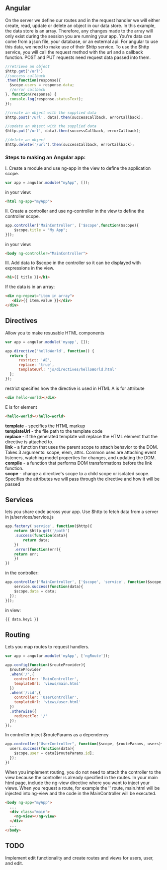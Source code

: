 ## Angular

On the server we define our routes and in the request 
handler we will either create, read, update or delete
an object in our data store.  In this example, the 
data store is an array.  Therefore, any changes made to
the array will only exist during the session you are
running your app. You're data can come from a json file,
your database, or an external api.  For angular to use 
this data, we need to make use of their $http service. 
To use the $http service, you will call the request method
with the url and a callback function. POST and PUT requests
need request data passed into them. 

```js
//retrieve an object
$http.get('/url')
//success callback
.then(function(response){
  $scope.users = response.data;
  //error callback
}, function(response) {
  console.log(response.statusText);
});

//create an object with the supplied data
$http.post('/url', data).then(successCallback, errorCallback);

//update an object with the supplied data
$http.put('/url', data).then(successCallback, errorCallback);

//delete an object
$http.delete('/url').then(successCallback, errorCallback);
```

### Steps to making an Angular app:   
I. Create a module and use ng-app in the view to define
the application scope.  
```js
var app = angular.module("myApp", []);
```
in your view:

```html
<html ng-app="myApp">
```
II. Create a controller and use ng-controller in the 
view to define the controller scope. 

```js
app.controller('MainController', ['$scope',function($scope){
	$scope.title = "My App";
}]);
```
in your view:

```html
<body ng-controller="MainController">
```

III. Add data to $scope in the controller so it can be
displayed with expressions in the view.
```html
<h1>{{ title }}</h1>
```

If the data is in an array:

```html
<div ng-repeat="item in array">
   <div>{{ item.value }}</div>
</div>
```

## Directives

Allow you to make resusable HTML components
```js
var app = angular.module('myapp', []);

app.directive('helloWorld', function() {
  return {
      restrict: 'AE',
      replace: 'true',
      templateUrl: 'js/directives/helloWorld.html'
  };
});
```
restrict specifies how the directive is used in HTML
A is for attribute

```html
<div hello-world></div>
```

E is for element

```html
<hello-world></hello-world>
```

**template** - specifies the HTML markup  
**templateUrl** - the file path to the template code  
**replace** - if the generated template will replace the HTML element that the directive is attached to.  
**link** - a function that uses the parent scope to attach behavior to the DOM. Takes 3 arguments: scope, elem, attrs. Common uses are attaching event listeners, watching model properties for changes, and updating the DOM.  
**compile** - a function that performs DOM transformations before the link function.  
**scope** - change a directive's scope to a child scope or isolated scope. Specifies the attributes we will pass through the directive and how it will be passed  

## Services

lets you share code across your app. Use $http to fetch data from a server
in js/services/service.js

```js
app.factory('service', function($http){
	return $http.get('/path')
	.success(function(data){
		return data;
	})
	.error(function(err){
	return err;
	})
})
```
in the controller:

```js
app.controller('MainController', ['$scope', 'service', function($scope, service) {
	service.success(function(data){
    $scope.data = data;
  });
}]);
```
in view:

```html
{{ data.key1 }}
```
## Routing
Lets you map routes to request handlers.

```js
var app = angular.module('myApp', ['ngRoute']);

app.config(function($routeProvider){
  $routeProvider
  .when('/',{
    controller: 'MainController',
    templateUrl: 'views/main.html'
  })
  .when('/:id',{
    controller: 'UserController',
    templateUrl: 'views/user.html'
  })
  .otherwise({
    redirectTo: '/'
  });
});
```
In controller inject $routeParams as a dependency

```js
app.controller("UserController", function($scope, $routeParams, users){
  users.success(function(data){
    $scope.user = data[$routeParams.id];
  });
})
```

When you implement routing, you do not need to attach
the controller to the view because the controller is already
specified in the routes. In your main html page, include the ng-view directive where you want to inject your views.  When you request a route, for example the '\' route, main.html will be injected into ng-view and the code in the MainController will
be executed.

```html
<body ng-app="myApp">
  ...
  <div class="main">
    <ng-view></ng-view>
  </div>
  ...
</body>
```
## TODO 
Implement edit functionality and create routes and views for users, user, and edit.  